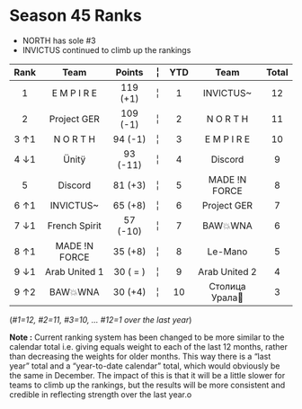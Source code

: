 # Season 45 Ranks
-  NORTH has sole #3
-  INVICTUS continued to climb up the rankings

Rank | Team | Points |  ╎  | YTD  | Team | Total  
:--: | :--: | :--: | :--: | :--: | :--: | :--:  
1 | E M P I R E | 119 (+1) |  ╎  | 1 | INVICTUS~ | 12  
2 | Project GER | 109 (-1) |  ╎  | 2 | N O R T H | 11  
3 ↑1 | N O R T H | 94 (-1) |  ╎  | 3 | E M P I R E | 10  
4 ↓1 | Ünitÿ | 93 (-11) |  ╎  | 4 | Discord | 9  
5 | Discord | 81 (+3) |  ╎  | 5 | MADE !N FORCE | 8  
6 ↑1 | INVICTUS~ | 65 (+8) |  ╎  | 6 | Project GER | 7  
7 ↓1 | French Spirit | 57 (-10) |  ╎  | 7 | BAW💥WNA | 6  
8 ↑1 | MADE !N FORCE | 35 (+8) |  ╎  | 8 | Le-Mano | 5  
9 ↓1 | Arab United 1 | 30 ( = ) |  ╎  | 9 | Arab United 2 | 4  
9 ↑2 | BAW💥WNA | 30 (+4) |  ╎  | 10 | Столица Урала💯 | 3  

(*#1=12, #2=11, #3=10,  … #12=1 over the last year*)
  
**Note :** Current ranking system has been changed to be more similar to the calendar total i.e. giving equals weight to each of the last 12 months, rather than decreasing the weights for older months.   This way there is a “last year” total and a “year-to-date calendar” total, which would obviously be the same in December.  The impact of this is that it will be a little slower for teams to climb up the rankings, but the results will be more consistent and credible in reflecting strength over the last year.o

